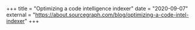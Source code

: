+++
title = "Optimizing a code intelligence indexer"
date = "2020-09-07"
external = "https://about.sourcegraph.com/blog/optimizing-a-code-intel-indexer"
+++
